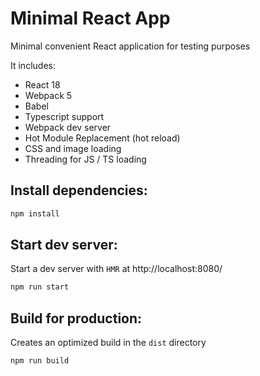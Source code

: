 # Minimal React App

Minimal convenient React application for testing purposes

It includes:
- React 18
- Webpack 5
- Babel
- Typescript support
- Webpack dev server
- Hot Module Replacement (hot reload)
- CSS and image loading
- Threading for JS / TS loading


## Install dependencies:
```bash
npm install
```


## Start dev server:

Start a dev server with `HMR` at http://localhost:8080/

```bash
npm run start
```


## Build for production:

Creates an optimized build in the `dist` directory

```bash
npm run build
```
